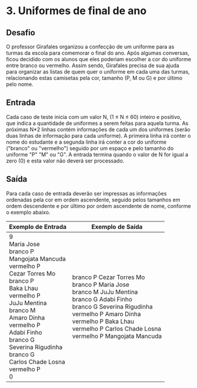 # 3. Uniformes de final de ano

## Desafio

O professor Girafales organizou a confecção de um uniforme para as turmas da escola para comemorar o final do ano. Após algumas conversas, ficou decidido com os alunos que eles poderiam escolher a cor do uniforme entre branco ou vermelho. Assim sendo, Girafales precisa de sua ajuda para organizar as listas de quem quer o uniforme em cada uma das turmas, relacionando estas camisetas pela cor, tamanho (P, M ou G) e por último pelo nome.

## Entrada

Cada caso de teste inicia com um valor N, (1 ≤ N ≤ 60) inteiro e positivo, que indica a quantidade de uniformes a serem feitas para aquela turma. As próximas N*2 linhas contém informações de cada um dos uniformes (serão duas linhas de informação para cada uniforme). A primeira linha irá conter o nome do estudante e a segunda linha irá conter a cor do uniforme ("branco" ou "vermelho") seguido por um espaço e pelo tamanho do uniforme "P" "M" ou "G". A entrada termina quando o valor de N for igual a zero (0) e esta valor não deverá ser processado.

## Saída

Para cada caso de entrada deverão ser impressas as informações ordenadas pela cor em ordem ascendente, seguido pelos tamanhos em ordem descendente e por último por ordem ascendente de nome, conforme o exemplo abaixo.

Exemplo de Entrada | Exemplo de Saída
-|-
9 <br/> Maria Jose <br/> branco P <br/> Mangojata Mancuda <br/> vermelho P <br/> Cezar Torres Mo <br/> branco P <br/> Baka Lhau <br/> vermelho P <br/> JuJu Mentina <br/> branco M <br/> Amaro Dinha <br/> vermelho P <br/> Adabi Finho <br/> branco G <br/> Severina Rigudinha <br/> branco G <br/> Carlos Chade Losna <br/> vermelho P <br/> 0 | branco P Cezar Torres Mo <br/> branco P Maria Jose <br/> branco M JuJu Mentina <br/> branco G Adabi Finho <br/> branco G Severina Rigudinha <br/> vermelho P Amaro Dinha <br/> vermelho P Baka Lhau <br/> vermelho P Carlos Chade Losna <br/> vermelho P Mangojata Mancuda